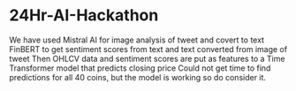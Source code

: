 # 24Hr-AI-Hackathon
We have used Mistral AI for image analysis of tweet and covert to text
FinBERT to get sentiment scores from text and text converted from image of tweet
Then OHLCV data and sentiment scores are put as features to a Time Transformer model that predicts closing price
Could not get time to find predictions for all 40 coins, but the model is working so do consider it.
